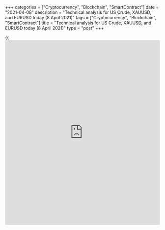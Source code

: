 +++
categories = ["Cryptocurrency", "Blockchain", "SmartContract"]
date = "2021-04-08"
description = "Technical analysis for US Crude, XAUUSD, and EURUSD today (8 April 2021)"
tags = ["Cryptocurrency", "Blockchain", "SmartContract"]
title = "Technical analysis for US Crude, XAUUSD, and EURUSD today (8 April 2021)"
type = "post"
+++

{{<iframe id="large-banner" src="https://www.bounty.group/#slide=2.0" width="100%" height="600" scrolling="no" style="border: 0px solid rgb(216, 221, 230); border-radius: 3px;">}}

2021-04-08

2021-04-08

Short-term analysis for oil, gold, and EURUSD for 08.04.2021Alex
Rodionov

I welcome my fellow traders! I have made a price forecast for US Crude,
XAUUSD, and EURUSD using a combination of margin zones methodology and
technical analysis. Based on the market analysis, I suggest entry
signals for intraday traders.

Yesterday, a gold price correction to the Additional Zone 1732.9 -
1731.6 occurred. After that, major traders entered purchases.

The article covers the following subjects:

## Oil price forecast for today: USCrude analysis

Yesterday, the oil price rose to the resistance level of 60.05, then
fell and rose again. The day closed in neutral territory for bulls and
bears. However, the short-term trend remains down. The target of the
trend is the Target Zone 57.13 - 56.62.

For today, it is reasonable to hold yesterday's sales, according to
trading ideas with the target at the support level of 57.35.

Oil purchases require a trend reversal by breaking out level 60.70 and a
price consolidation higher at the US trading session. In this case, the
target for long trades will be the upper Target Zone 63.26 - 62.75.

### [USCrude][1] trading ideas for today:

Hold down sales entered in the zone of 59.42 - 60.45. TakeProfit: 57.35.
StopLoss: 61.00

* * *

## Gold price forecast for today: XAUUSD analysis

Yesterday, a gold price correction to the Additional Zone 1732.9 -
1731.6 occurred. After that, major traders entered purchases, which led
to the update of the local high in the zone of ​​level 1745. Further
growth will depend on the ability of traders to break out the resistance
level of 1745. When the level is broken out, the target will be the Gold
Zone 1755 - 1752.

Look for new purchases in the zone of ​​1736 - 1734 with a stop below
yesterday's low.

For the gold sales, the bears need to break out the Additional Zone and
consolidate the price at the US trading session below.

### [XAUUSD][2] trading ideas for today:

  1. Buy when level 1745 is broken out. TakeProfit: Gold Zone 1755 - 1752. StopLoss: 1740.5.

  2. Buy in the zone of 1736 - 1734. TakeProfit: 1745. StopLoss: 1730.4.

* * *

## Euro/Dollar forecast for today: EURUSD analysis

A short-term euro uptrend continues. Traders are trying to break out the
Target Zone 1.1880 - 1.1864. In case of price consolidation above the
zone, the next target will be the Gold Zone 1.1952 - 1.1944.

Yesterday, a price correction down to the Additional Zone 1.1874 -
1.1870 occurred. This is a strong EURUSD intraday support. It is
profitable to enter purchases at this intraday support according to the
pattern with the target at the resistance level of 1.1907. At the
moment, the pattern is forming.

It will be relevant to sell the euro only if the support level of 1.1862
is broken out.

### [EURUSD][3] trading ideas for today:

Buy according to the pattern in Additional Zone 1.1874 - 1.1870.
TakeProfit: 1.1907. StopLoss: according to the pattern rules.

* * *

P.S. Did you like my article? Share it in social networks: it will be
the best “thank you" :)

Ask me questions and comment below. I’ll be glad to answer your
questions and give necessary explanations.

 **Useful links:**

  * I recommend trying to trade with a reliable broker [here][4]. The system allows you to trade by yourself or copy successful traders from all across the globe.
  * Use my promo-code BLOG for getting deposit bonus 50% on LiteForex platform. Just enter this code in the appropriate field while [depositing][5] your trading account.
  * Telegram chat for traders: <t.me/liteforexengchat>. We are sharing the signals and trading experience
  * Telegram channel with high-quality analytics, Forex reviews, training articles, and other useful things for traders <t.me/liteforex>

## Price chart of XAUUSD in real time mode

The content of this article reflects the author’s opinion and does not
necessarily reflect the official position of LiteForex. The material
published on this page is provided for informational purposes only and
should not be considered as the provision of investment advice for the
purposes of Directive 2004/39/EC.

Rate this article:

{{value}}

( {{count}} {{title}} )

   1. my.liteforex.com/trading?type=oil
   2. my.liteforex.com/trading/chart?symbol=XAUUSD&returnUrl=true
   3. my.liteforex.com/trading/chart?symbol=EURUSD&returnUrl=true
   4. my.liteforex.com/?category=analysts-opinions&slug=short-term-analysis-for-oil-gold-and-eurusd-for-08042021&openPopup=%2Fregistration%2Fpopup&utm_source=blog&utm_medium=article&utm_campaign=bonus
   5. my.liteforex.com/deposit/?category=analysts-opinions&slug=short-term-analysis-for-oil-gold-and-eurusd-for-08042021&promo_code=BLOG&utm_source=blog&utm_medium=article&utm_campaign=bonus